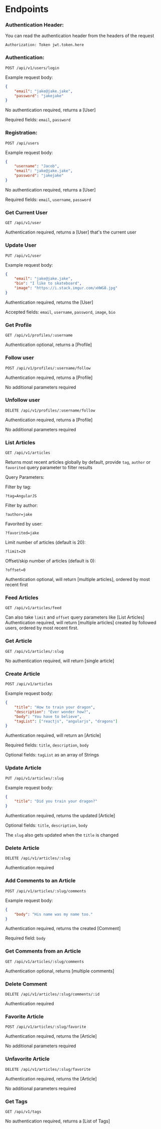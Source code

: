 # Endpoints

### Authentication Header:

You can read the authentication header from the headers of the request

`Authorization: Token jwt.token.here`


### Authentication:

`POST /api/v1/users/login`

Example request body:
```JSON
{
    "email": "jake@jake.jake",
    "password": "jakejake"
}
```

No authentication required, returns a [User]

Required fields: `email`, `password`


### Registration:

`POST /api/users`

Example request body:
```JSON
{
    "username": "Jacob",
    "email": "jake@jake.jake",
    "password": "jakejake"
}
```

No authentication required, returns a [User]

Required fields: `email`, `username`, `password`



### Get Current User

`GET /api/v1/user`

Authentication required, returns a [User] that's the current user



### Update User

`PUT /api/v1/user`

Example request body:
```JSON
{
    "email": "jake@jake.jake",
    "bio": "I like to skateboard",
    "image": "https://i.stack.imgur.com/xHWG8.jpg"
}
```

Authentication required, returns the [User]


Accepted fields: `email`, `username`, `password`, `image`, `bio`



### Get Profile

`GET /api/v1/profiles/:username`

Authentication optional, returns a [Profile]



### Follow user

`POST /api/v1/profiles/:username/follow`

Authentication required, returns a [Profile]

No additional parameters required



### Unfollow user

`DELETE /api/v1/profiles/:username/follow`

Authentication required, returns a [Profile]

No additional parameters required



### List Articles

`GET /api/v1/articles`

Returns most recent articles globally by default, provide `tag`, `author` or `favorited` query parameter to filter results

Query Parameters:

Filter by tag:

`?tag=AngularJS`

Filter by author:

`?author=jake`

Favorited by user:

`?favorited=jake`

Limit number of articles (default is 20):

`?limit=20`

Offset/skip number of articles (default is 0):

`?offset=0`

Authentication optional, will return [multiple articles], ordered by most recent first



### Feed Articles

`GET /api/v1/articles/feed`

Can also take `limit` and `offset` query parameters like [List Articles]
Authentication required, will return [multiple articles] created by followed users, ordered by most recent first.


### Get Article

`GET /api/v1/articles/:slug`

No authentication required, will return [single article]
### Create Article

`POST /api/v1/articles`

Example request body:

```JSON
{
    "title": "How to train your dragon",
    "description": "Ever wonder how?",
    "body": "You have to believe",
    "tagList": ["reactjs", "angularjs", "dragons"]
}
```

Authentication required, will return an [Article]

Required fields: `title`, `description`, `body`

Optional fields: `tagList` as an array of Strings



### Update Article

`PUT /api/v1/articles/:slug`

Example request body:

```JSON
{
    "title": "Did you train your dragon?"
}
```

Authentication required, returns the updated [Article]

Optional fields: `title`, `description`, `body`

The `slug` also gets updated when the `title` is changed


### Delete Article

`DELETE /api/v1/articles/:slug`

Authentication required



### Add Comments to an Article

`POST /api/v1/articles/:slug/comments`

Example request body:

```JSON
{
    "body": "His name was my name too."
}
```

Authentication required, returns the created [Comment]

Required field: `body`



### Get Comments from an Article

`GET /api/v1/articles/:slug/comments`

Authentication optional, returns [multiple comments]



### Delete Comment

`DELETE /api/v1/articles/:slug/comments/:id`

Authentication required



### Favorite Article

`POST /api/v1/articles/:slug/favorite`

Authentication required, returns the [Article]

No additional parameters required



### Unfavorite Article

`DELETE /api/v1/articles/:slug/favorite`

Authentication required, returns the [Article]

No additional parameters required



### Get Tags

`GET /api/v1/tags`

No authentication required, returns a [List of Tags]
